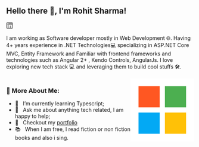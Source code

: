 ## Hello there 👋, I'm Rohit Sharma!
<a href='https://www.linkedin.com/in/iiamrohitsharma/'><img align='left' alt="linkedin" 
       src="https://github.com/iiamrohitsharma/iiamrohitsharma/blob/c791282fc8d64247102269ee60f249c9aab3b97b/assets/linkedin.svg" height='18px' />
</a>

<br/>
<br/>
I am working as Software developer mostly in Web Development 🌐. Having 4+ years experience in .NET Technologies💻 specializing in ASP.NET Core MVC, Entity Framework and Familiar with frontend frameworks and technologies such as Angular 2+ , Kendo Controls, AngularJs. I love exploring new tech stack 💻 and leveraging them to build cool stuffs 🛠️. 

<br/>
<br/>
<img align="right" alt="GIF" src="https://github.com/iiamrohitsharma/iiamrohitsharma/blob/fd71a3504e3cd702f50ce4c5e6098e00441d052a/assets/icons8-microsoft-480.png" width="170"/>

### 🧐 More About Me:

- 🌱 &nbsp; I’m currently learning Typescript; 
- 💬 &nbsp; Ask me about anything tech related, I am happy to help;
- 📝 &nbsp; Checkout my [portfolio](https://portfolio-iiamrohitsharma.vercel.app/)
- 📚 &nbsp; When I am free, I read fiction or non fiction books and also i sing.





